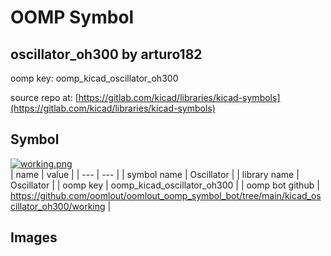 # OOMP Symbol  
## oscillator_oh300  by arturo182  
  
oomp key: oomp_kicad_oscillator_oh300  
  
source repo at: [https://gitlab.com/kicad/libraries/kicad-symbols](https://gitlab.com/kicad/libraries/kicad-symbols)  
## Symbol  
  
[![working.png](working_600.png)](working.png)  
| name | value | 
| --- | --- | 
| symbol name | Oscillator | 
| library name | Oscillator | 
| oomp key | oomp_kicad_oscillator_oh300 | 
| oomp bot github | https://github.com/oomlout/oomlout_oomp_symbol_bot/tree/main/kicad_oscillator_oh300/working | 
## Images  
